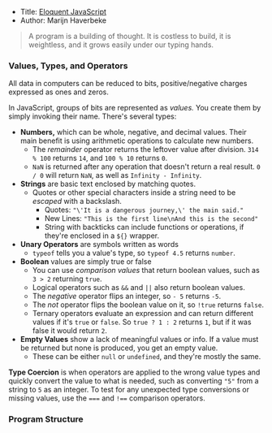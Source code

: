 * Title: [Eloquent JavaScript](http://eloquentjavascript.net/)
* Author: Marijn Haverbeke

> A program is a building of thought. It is costless to build, it is weightless, and it grows easily under our typing hands.


### Values, Types, and Operators

All data in computers can be reduced to bits, positive/negative charges expressed as ones and zeros.

In JavaScript, groups of bits are represented as _values._ You create them by simply invoking their name. There's several types:

* **Numbers,** which can be whole, negative, and decimal values. Their main benefit is using arithmetic operations to calculate new numbers.
    - The _remainder_ operator returns the leftover value after division. `314 % 100` returns `14`, and `100 % 10` returns `0`.
    - `NaN` is returned after any operation that doesn't return a real result. `0 / 0` will return `NaN`, as well as `Infinity - Infinity`.
* **Strings** are basic text enclosed by matching quotes.
    - Quotes or other special characters inside a string need to be _escaped_ with a backslash.
        + Quotes: `"\'It is a dangerous journey,\' the main said."`
        + New Lines: `"This is the first line\nAnd this is the second"`
        + String with backticks can include functions or operations, if they're enclosed in a `${}` wrapper.
* **Unary Operators** are symbols written as words
    - `typeof` tells you a value's type, so `typeof 4.5` returns `number`.
* **Boolean** values are simply true or false
    - You can use _comparison values_ that return boolean values, such as `3 > 2` returning `true`.
    - Logical operators such as `&&` and `||` also return boolean values.
    - The _negative_ operator flips an integer, so `- 5` returns `-5`.
    - The _not_ operator flips the boolean value on it, so `!true` returns `false`.
    - Ternary operators evaluate an expression and can return different values if it's `true` or `false`. So `true ? 1 : 2` returns `1`, but if it was false it would return `2`.
* **Empty Values** show a lack of meaningful values or info. If a value must be returned but none is produced, you get an empty value.
    - These can be either `null` or `undefined`, and they're mostly the same.

**Type Coercion** is when operators are applied to the wrong value types and quickly convert the value to what is needed, such as converting `"5"` from a string to `5` as an integer. To test for any unexpected type conversions or missing values, use the `===` and `!==` comparison operators.

### Program Structure
